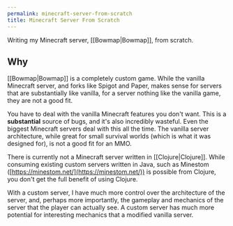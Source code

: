 ```yaml
---
permalink: minecraft-server-from-scratch
title: Minecraft Server From Scratch
---
```

Writing my Minecraft server, [[Bowmap|Bowmap]], from scratch.

## Why

[[Bowmap|Bowmap]] is a completely custom game. While the vanilla Minecraft server, and forks like Spigot and Paper, makes sense for servers that are substantially like vanilla, for a server nothing like the vanilla game, they are not a good fit. 

You have to deal with the vanilla Minecraft features you don't want. This is a **substantial** source of bugs, and it's also incredibly wasteful. Even the biggest Minecraft servers deal with this all the time. The vanilla server architecture, while great for small survival worlds (which is what it was designed for), is not a good fit for an MMO.

There is currently not a Minecraft server written in [[Clojure|Clojure]]. While consuming existing custom servers written in Java, such as Minestom ([https://minestom.net/](https://minestom.net/)) is possible from Clojure, you don't get the full benefit of using Clojure.

With a custom server, I have much more control over the architecture of the server, and, perhaps more importantly, the gameplay and mechanics of the server that the player can actually see. A custom server has much more potential for interesting mechanics that a modified vanilla server.